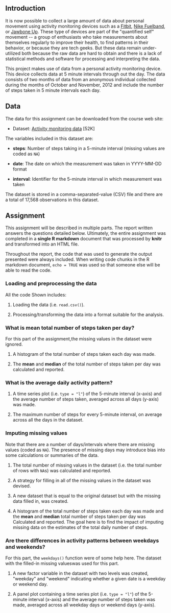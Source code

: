 ## Introduction

It is now possible to collect a large amount of data about personal
movement using activity monitoring devices such as a
[Fitbit](http://www.fitbit.com), [Nike
Fuelband](http://www.nike.com/us/en_us/c/nikeplus-fuelband), or
[Jawbone Up](https://jawbone.com/up). These type of devices are part of
the "quantified self" movement -- a group of enthusiasts who take
measurements about themselves regularly to improve their health, to
find patterns in their behavior, or because they are tech geeks. But
these data remain under-utilized both because the raw data are hard to
obtain and there is a lack of statistical methods and software for
processing and interpreting the data.

This project makes use of data from a personal activity monitoring
device. This device collects data at 5 minute intervals through out the
day. The data consists of two months of data from an anonymous
individual collected during the months of October and November, 2012
and include the number of steps taken in 5 minute intervals each day.

## Data

The data for this assignment can be downloaded from the course web
site:

* Dataset: [Activity monitoring data](https://d396qusza40orc.cloudfront.net/repdata%2Fdata%2Factivity.zip) [52K]

The variables included in this dataset are:

* **steps**: Number of steps taking in a 5-minute interval (missing
    values are coded as `NA`)

* **date**: The date on which the measurement was taken in YYYY-MM-DD
    format

* **interval**: Identifier for the 5-minute interval in which
    measurement was taken




The dataset is stored in a comma-separated-value (CSV) file and there
are a total of 17,568 observations in this
dataset.


## Assignment

This assignment will be described in multiple parts. The report written
answers the questions detailed below. Ultimately, the entire assignment
was completed in a **single R markdown** document that was 
processed by **knitr** and transformed into an HTML file.

Throughout the report, the code that was used to generate the output 
presented were always included. When writing code chunks in the R markdown
document, `echo = TRUE` was used so that someone else will be able to
read the code.


### Loading and preprocessing the data

All the code Shown includes:

1. Loading the data (i.e. `read.csv()`).

2. Processing/transforming the data into a format suitable for the analysis.


### What is mean total number of steps taken per day?

For this part of the assignment,the missing values in
the dataset were ignored.

1. A histogram of the total number of steps taken each day was made.

2. The **mean** and **median** of the total number of steps taken per day was calculated and reported.


### What is the average daily activity pattern?

1. A time series plot (i.e. `type = "l"`) of the 5-minute interval (x-axis) and the average number of steps taken, averaged across all days (y-axis) was made.

2. The maximum number of steps for every 5-minute interval, on average across all the days in the dataset.


### Imputing missing values

Note that there are a number of days/intervals where there are missing
values (coded as `NA`). The presence of missing days may introduce
bias into some calculations or summaries of the data.

1. The total number of missing values in the dataset (i.e. the total number of rows with `NA`s) was calculated and reported.

2. A strategy for filling in all of the missing values in the dataset was devised.

3. A new dataset that is equal to the original dataset but with the missing data filled in, was created.

4. A histogram of the total number of steps taken each day was made and the **mean** and **median** total number of steps taken per day was Calculated and reported. The goal here is to find the impact of imputing missing data on the estimates of the total daily number of steps.


### Are there differences in activity patterns between weekdays and weekends?

For this part, the `weekdays()` function were of some help here. The dataset with the filled-in missing valueswas used for this part.

1. A new factor variable in the dataset with two levels was created, "weekday" and "weekend" indicating whether a given date is a weekday or weekend day.

2. A panel plot containing a time series plot (i.e. `type = "l"`) of the 5-minute interval (x-axis) and the average number of steps taken was made, averaged across all weekday days or weekend days (y-axis). 


